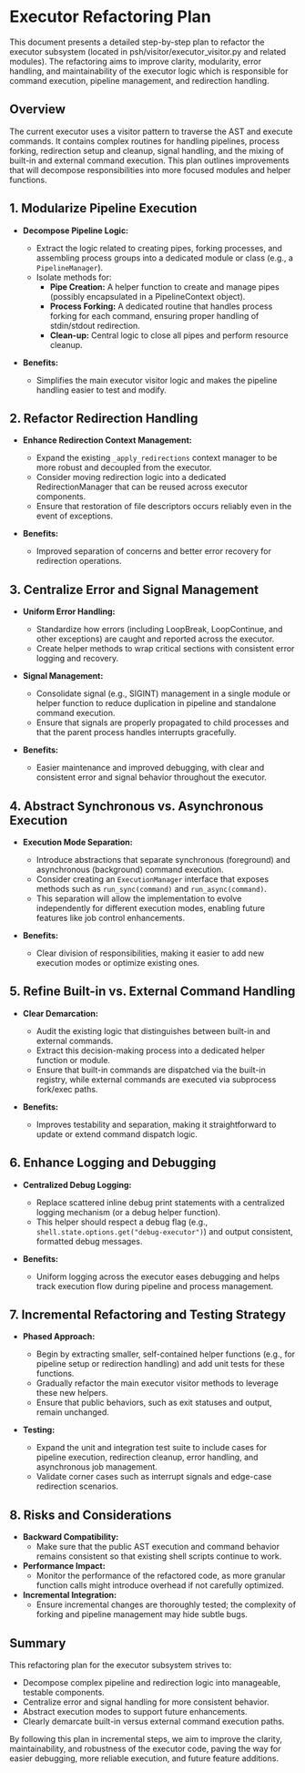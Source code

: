  # Executor Refactoring Plan
 
 This document presents a detailed step-by-step plan to refactor the executor subsystem (located in psh/visitor/executor_visitor.py and related modules). The refactoring aims to improve clarity, modularity, error handling, and maintainability of the executor logic which is responsible for command execution, pipeline management, and redirection handling.
 
 ## Overview
 
 The current executor uses a visitor pattern to traverse the AST and execute commands. It contains complex routines for handling pipelines, process forking, redirection setup and cleanup, signal handling, and the mixing of built-in and external command execution. This plan outlines improvements that will decompose responsibilities into more focused modules and helper functions.
 
 ## 1. Modularize Pipeline Execution
 
 - **Decompose Pipeline Logic:**
   - Extract the logic related to creating pipes, forking processes, and assembling process groups into a dedicated module or class (e.g., a `PipelineManager`).
   - Isolate methods for:
     - **Pipe Creation:** A helper function to create and manage pipes (possibly encapsulated in a PipelineContext object).
     - **Process Forking:** A dedicated routine that handles process forking for each command, ensuring proper handling of stdin/stdout redirection.
     - **Clean-up:** Central logic to close all pipes and perform resource cleanup.
 
 - **Benefits:**
   - Simplifies the main executor visitor logic and makes the pipeline handling easier to test and modify.
 
 ## 2. Refactor Redirection Handling
 
 - **Enhance Redirection Context Management:**
   - Expand the existing `_apply_redirections` context manager to be more robust and decoupled from the executor.
   - Consider moving redirection logic into a dedicated RedirectionManager that can be reused across executor components.
   - Ensure that restoration of file descriptors occurs reliably even in the event of exceptions.
 
 - **Benefits:**
   - Improved separation of concerns and better error recovery for redirection operations.
 
 ## 3. Centralize Error and Signal Management
 
 - **Uniform Error Handling:**
   - Standardize how errors (including LoopBreak, LoopContinue, and other exceptions) are caught and reported across the executor.
   - Create helper methods to wrap critical sections with consistent error logging and recovery.
 
 - **Signal Management:**
   - Consolidate signal (e.g., SIGINT) management in a single module or helper function to reduce duplication in pipeline and standalone command execution.
   - Ensure that signals are properly propagated to child processes and that the parent process handles interrupts gracefully.
 
 - **Benefits:**
   - Easier maintenance and improved debugging, with clear and consistent error and signal behavior throughout the executor.
 
 ## 4. Abstract Synchronous vs. Asynchronous Execution
 
 - **Execution Mode Separation:**
   - Introduce abstractions that separate synchronous (foreground) and asynchronous (background) command execution.
   - Consider creating an `ExecutionManager` interface that exposes methods such as `run_sync(command)` and `run_async(command)`.
   - This separation will allow the implementation to evolve independently for different execution modes, enabling future features like job control enhancements.
 
 - **Benefits:**
   - Clear division of responsibilities, making it easier to add new execution modes or optimize existing ones.
 
 ## 5. Refine Built-in vs. External Command Handling
 
 - **Clear Demarcation:**
   - Audit the existing logic that distinguishes between built-in and external commands.
   - Extract this decision-making process into a dedicated helper function or module.
   - Ensure that built-in commands are dispatched via the built-in registry, while external commands are executed via subprocess fork/exec paths.
 
 - **Benefits:**
   - Improves testability and separation, making it straightforward to update or extend command dispatch logic.
 
 ## 6. Enhance Logging and Debugging
 
 - **Centralized Debug Logging:**
   - Replace scattered inline debug print statements with a centralized logging mechanism (or a debug helper function).
   - This helper should respect a debug flag (e.g., `shell.state.options.get("debug-executor")`) and output consistent, formatted debug messages.
 
 - **Benefits:**
   - Uniform logging across the executor eases debugging and helps track execution flow during pipeline and process management.
 
 ## 7. Incremental Refactoring and Testing Strategy
 
 - **Phased Approach:**
   - Begin by extracting smaller, self-contained helper functions (e.g., for pipeline setup or redirection handling) and add unit tests for these functions.
   - Gradually refactor the main executor visitor methods to leverage these new helpers.
   - Ensure that public behaviors, such as exit statuses and output, remain unchanged.
 
 - **Testing:**
   - Expand the unit and integration test suite to include cases for pipeline execution, redirection cleanup, error handling, and asynchronous job management.
   - Validate corner cases such as interrupt signals and edge-case redirection scenarios.
 
 ## 8. Risks and Considerations
 
 - **Backward Compatibility:**
   - Make sure that the public AST execution and command behavior remains consistent so that existing shell scripts continue to work.
 - **Performance Impact:**
   - Monitor the performance of the refactored code, as more granular function calls might introduce overhead if not carefully optimized.
 - **Incremental Integration:**
   - Ensure incremental changes are thoroughly tested; the complexity of forking and pipeline management may hide subtle bugs.
 
 ## Summary
 
 This refactoring plan for the executor subsystem strives to:
 - Decompose complex pipeline and redirection logic into manageable, testable components.
 - Centralize error and signal handling for more consistent behavior.
 - Abstract execution modes to support future enhancements.
 - Clearly demarcate built-in versus external command execution paths.
 
 By following this plan in incremental steps, we aim to improve the clarity, maintainability, and robustness of the executor code, paving the way for easier debugging, more reliable execution, and future feature additions.